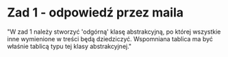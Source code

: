 # Zad 1 - odpowiedź przez maila
"W zad 1 należy stworzyć 'odgórną' klasę abstrakcyjną, po której wszystkie inne wymienione w treści będą dziedziczyć. Wspomniana tablica ma być właśnie tablicą typu tej klasy abstrakcyjnej."
